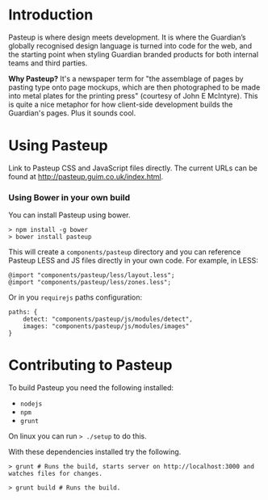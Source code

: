 Introduction
============

Pasteup is where design meets development. It is where the Guardian’s globally recognised design language is turned into code for the web, and the starting point when styling Guardian branded products for both internal teams and third parties.

**Why Pasteup?** It's a newspaper term for "the assemblage of pages by pasting type onto page mockups, which are then photographed to be made into metal plates for the printing press" (courtesy of John E McIntyre). This is quite a nice metaphor for how client-side development builds the Guardian's pages. Plus it sounds cool.

Using Pasteup
========================

Link to Pasteup CSS and JavaScript files directly. The current URLs can be found at http://pasteup.guim.co.uk/index.html.

### Using Bower in your own build

You can install Pasteup using bower.

    > npm install -g bower
    > bower install pasteup

This will create a `components/pasteup` directory and you can reference Pasteup LESS and JS files directly in your own code. For example, in LESS:

    @import "components/pasteup/less/layout.less";
    @import "components/pasteup/less/zones.less";

Or in you `requirejs` paths configuration:

    paths: {
    	detect: "components/pasteup/js/modules/detect",
    	images: "components/pasteup/js/modules/images"
    }


Contributing to Pasteup
=======================

To build Pasteup you need the following installed:

* `nodejs`
* `npm`
* `grunt`

On linux you can run `> ./setup` to do this.

With these dependencies installed try the following.

`> grunt # Runs the build, starts server on http://localhost:3000 and watches files for changes.`

`> grunt build # Runs the build.`
